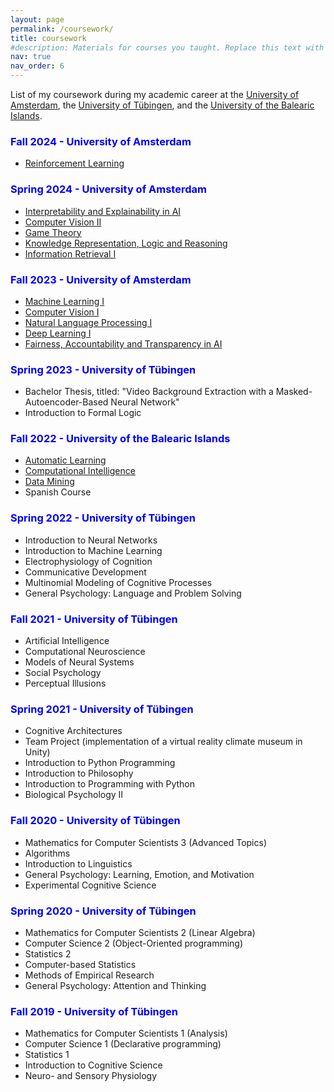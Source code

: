 ```yaml
---
layout: page
permalink: /coursework/
title: coursework
#description: Materials for courses you taught. Replace this text with your description.
nav: true
nav_order: 6
---
```


List of my coursework during my academic career at the [University of Amsterdam](https://www.uva.nl/en), the [University of Tübingen](https://uni-tuebingen.de/en/), and the [University of the Balearic Islands](https://www.uib.eu/).

### <span style="color:blue">Fall 2024 - University of Amsterdam</span>
- [Reinforcement Learning](https://coursecatalogue.uva.nl/xmlpages/page/2024-2025-en/search-course/course/119429)

### <span style="color:blue">Spring 2024 - University of Amsterdam</span>
- [Interpretability and Explainability in AI](https://coursecatalogue.uva.nl/xmlpages/page/2023-2024-en/search-course/course/110133)
- [Computer Vision II](https://coursecatalogue.uva.nl/xmlpages/page/2023-2024-en/search-course/course/109582)
- [Game Theory](https://coursecatalogue.uva.nl/xmlpages/page/2023-2024-en/search-course/course/109561)
- [Knowledge Representation, Logic and Reasoning](https://coursecatalogue.uva.nl/xmlpages/page/2023-2024-en/search-course/course/110069)
- [Information Retrieval I](https://coursecatalogue.uva.nl/xmlpages/page/2023-2024-en/search-course/course/109579)

### <span style="color:blue">Fall 2023 - University of Amsterdam</span>
- [Machine Learning I](https://coursecatalogue.uva.nl/xmlpages/page/2023-2024-en/search-course/course/109583)
- [Computer Vision I](https://coursecatalogue.uva.nl/xmlpages/page/2023-2024-en/search-course/course/109581)
- [Natural Language Processing I](https://coursecatalogue.uva.nl/xmlpages/page/2023-2024-en/search-course/course/109585)
- [Deep Learning I](https://coursecatalogue.uva.nl/xmlpages/page/2023-2024-en/search-course/course/110146)
- [Fairness, Accountability and Transparency in AI](https://coursecatalogue.uva.nl/xmlpages/page/2023-2024-en/search-course/course/109947)

### <span style="color:blue">Spring 2023 - University of Tübingen</span>
- Bachelor Thesis, titled: "Video Background Extraction with a Masked-Autoencoder-Based Neural Network"
- Introduction to Formal Logic

### <span style="color:blue">Fall 2022 - University of the Balearic Islands</span>
- [Automatic Learning](https://academic.uib.es/doa/consultaPublica/look%5bconpub%5dMostrarPubGuiaDocAs?entradaPublica=true&idiomaPais=en.GB&_anoAcademico=2022&_codAsignatura=11752)
- [Computational Intelligence](https://academic.uib.es/doa/consultaPublica/look%5bconpub%5dMostrarPubGuiaDocAs?entradaPublica=true&idiomaPais=en.GB&_anoAcademico=2022&_codAsignatura=11753)
- [Data Mining](https://academic.uib.es/doa/consultaPublica/look%5bconpub%5dMostrarPubGuiaDocAs?entradaPublica=true&idiomaPais=en.GB&_anoAcademico=2022&_codAsignatura=21746)
- Spanish Course

### <span style="color:blue">Spring 2022 - University of Tübingen</span>
- Introduction to Neural Networks
- Introduction to Machine Learning
- Electrophysiology of Cognition
- Communicative Development
- Multinomial Modeling of Cognitive Processes
- General Psychology: Language and Problem Solving

### <span style="color:blue">Fall 2021 - University of Tübingen</span>
- Artificial Intelligence
- Computational Neuroscience
- Models of Neural Systems
- Social Psychology
- Perceptual Illusions

### <span style="color:blue">Spring 2021 - University of Tübingen</span>
- Cognitive Architectures
- Team Project (implementation of a virtual reality climate museum in Unity)
- Introduction to Python Programming
- Introduction to Philosophy
- Introduction to Programming with Python
- Biological Psychology II

### <span style="color:blue">Fall 2020 - University of Tübingen</span>
- Mathematics for Computer Scientists 3 (Advanced Topics)
- Algorithms
- Introduction to Linguistics
- General Psychology: Learning, Emotion, and Motivation
- Experimental Cognitive Science

### <span style="color:blue">Spring 2020 - University of Tübingen</span>
- Mathematics for Computer Scientists 2 (Linear Algebra)
- Computer Science 2 (Object-Oriented programming)
- Statistics 2
- Computer-based Statistics
- Methods of Empirical Research
- General Psychology: Attention and Thinking

### <span style="color:blue">Fall 2019 - University of Tübingen</span>
- Mathematics for Computer Scientists 1 (Analysis)
- Computer Science 1 (Declarative programming)
- Statistics 1
- Introduction to Cognitive Science
- Neuro- and Sensory Physiology
